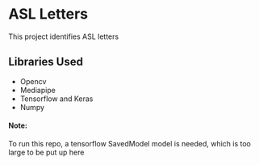 # ASL Letters
This project identifies ASL letters

## Libraries Used
* Opencv
* Mediapipe
* Tensorflow and Keras
* Numpy

#### Note:
To run this repo, a tensorflow SavedModel model is needed, which is too large to be put up here